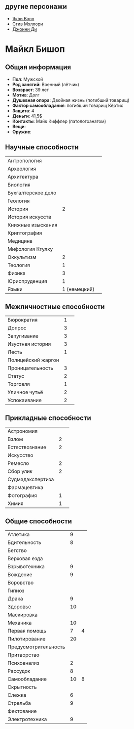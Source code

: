## дрyгие персонажи
- [Якви Вэнн](./characters/yakvi)
- [Стив Мэллори](./characters/steve)
- [Джонни Ди](./characters/jd)

# Майкл Бишоп

## Oбщая информация

- **Пол**: Мужской
- **Род занятий**: Военный (лётчик)
- **Возвраст**: 39 лет
- **Мотив**: Долг
- **Душевная опора**: Двойная жизнь (погибший товарищ)
- **Фактор самообладания**: погибший товарищ Кёртис
- **Защита**: 4
- **Деньги**: 41,5\$
- **Контакты**: Майк Киффлер (патологоанатом)
- **Вещи**:
- **Оружие**:

## Hаучные способности

|                    |              |     |
| ------------------ | ------------ | --- |
| Антропология       |              |     |
| Археология         |              |     |
| Архитектура        |              |     |
| Биология           |              |     |
| Бухгалтерское дело |              |     |
| Геология           |              |     |
| История            | 2            |     |
| История искусств   |              |     |
| Книжные изыскания  |              |     |
| Криптография       |              |     |
| Медицина           |              |     |
| Мифология Ктулху   |              |     |
| Оккультизм         | 2            |     |
| Теология           | 1            |     |
| Физика             | 3            |     |
| Юриспруденция      | 1            |     |
| Языки              | 1 (немецкий) |     |

## Mежличностные способности

|                    |     |     |
| ------------------ | --- | --- |
| Бюрократия         | 1   |     |
| Допрос             | 3   |     |
| Запугивание        | 3   |     |
| Изустная история   | 3   |     |
| Лесть              | 1   |     |
| Полицейский жаргон |     |     |
| Проницательность   | 3   |     |
| Статус             | 2   |     |
| Торговля           | 1   |     |
| Уличное чутьё      | 2   |     |
| Успокаивание       | 2   |     |

## Пpикладные способности

|                  |     |     |
| ---------------- | --- | --- |
| Астрономия       |     |     |
| Взлом            | 2   |     |
| Естествознание   | 2   |     |
| Искусство        |     |     |
| Ремесло          | 2   |     |
| Сбор улик        | 2   |     |
| Судмэдэкспертиза |     |     |
| Фармацевтика     |     |     |
| Фотография       | 1   |     |
| Химия            | 1   |     |

## Общиe способности

|                      |     |     |
| -------------------- | --- | --- |
| Атлетика             | 9   |     |
| Бдительность         | 8   |     |
| Бегство              |     |     |
| Верховая езда        |     |     |
| Взрывотехника        | 9   |     |
| Вождение             | 9   |     |
| Воровство            |     |     |
| Гипноз               |     |     |
| Драка                | 9   |     |
| Здоровье             | 10  |     |
| Маскировка           |     |     |
| Механика             | 10  |     |
| Первая помощь        | 7   | 4   |
| Пилотирование        | 20  |     |
| Предусмотрительность |     |     |
| Притворство          |     |     |
| Психоанализ          | 2   |     |
| Рассудок             | 8   |     |
| Самообладание        | 10  | 8   |
| Скрытность           |     |     |
| Слежка               | 6   |     |
| Стрельба             | 9   |     |
| Фехтование           |     |     |
| Электротехника       | 9   |     |
